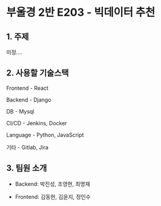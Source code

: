 # 부울경 2반 E203 - 빅데이터 추천



## 1. 주제

미정....



## 2. 사용할 기술스택

Frontend - React

Backend - Django

DB - Mysql

CI/CD - Jenkins, Docker

Language - Python, JavaScript

기타 - Gitlab, Jira



## 3. 팀원 소개

- Backend: 박진성, 조영현, 최명재

- Frontend: 김동현, 김윤지, 정인수  